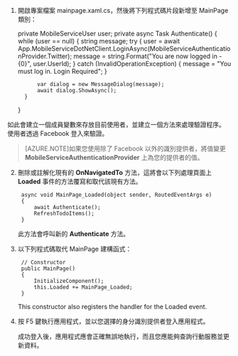 1. 開啟專案檔案 mainpage.xaml.cs，然後將下列程式碼片段新增至 MainPage 類別：

     private MobileServiceUser user;
     private async Task Authenticate()
     {
         while (user == null)
         {
             string message;
             try
             {
                 user = await App.MobileServiceDotNetClient.LoginAsync(MobileServiceAuthenticationProvider.Twitter);
                 message = string.Format("You are now logged in - {0}", user.UserId);
             }
             catch (InvalidOperationException)
             {
                 message = "You must log in. Login Required";
             }
    
             var dialog = new MessageDialog(message);
             await dialog.ShowAsync();
         }
     }

 如此會建立一個成員變數來存放目前使用者，並建立一個方法來處理驗證程序。 使用者透過 Facebook 登入來驗證。
 >[AZURE.NOTE]如果您使用除了 Facebook 以外的識別提供者，將值變更 <strong>MobileServiceAuthenticationProvider</strong> 上為您的提供者的值。</p>
 </div>

2. 刪除或註解化現有的 **OnNavigatedTo** 方法，這將會以下列處理頁面上 **Loaded** 事件的方法覆寫和取代該現有方法。

        async void MainPage_Loaded(object sender, RoutedEventArgs e)
        {
            await Authenticate();
            RefreshTodoItems();
        }

    此方法會呼叫新的 **Authenticate** 方法。

3. 以下列程式碼取代 MainPage 建構函式：

        // Constructor
        public MainPage()
        {
            InitializeComponent();
            this.Loaded += MainPage_Loaded;
        }

    This constructor also registers the handler for the Loaded event.

4. 按 F5 鍵執行應用程式，並以您選擇的身分識別提供者登入應用程式。

    成功登入後，應用程式應會正確無誤地執行，而且您應能夠查詢行動服務並更新資料。






